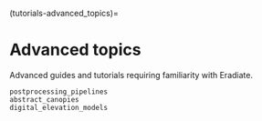 (tutorials-advanced_topics)=

Advanced topics
===============

Advanced guides and tutorials requiring familiarity with Eradiate.

```{nbgallery}
postprocessing_pipelines
abstract_canopies
digital_elevation_models
```